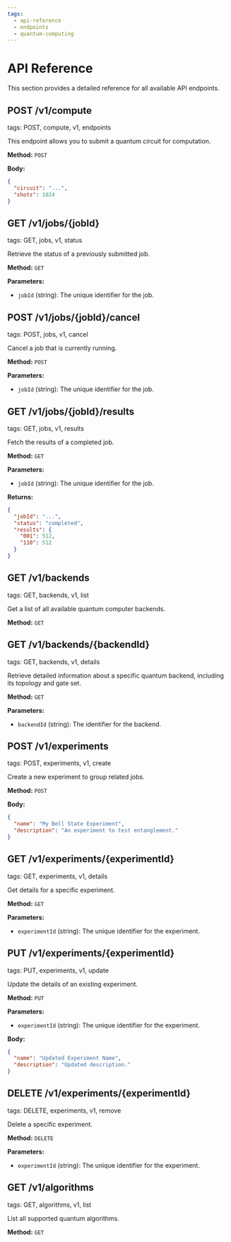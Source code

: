 ```yaml
---
tags:
  - api-reference
  - endpoints
  - quantum-computing
---
```

# API Reference

This section provides a detailed reference for all available API endpoints.

## POST /v1/compute
tags: POST, compute, v1, endpoints

This endpoint allows you to submit a quantum circuit for computation.

**Method:** `POST`

**Body:**
```json
{
  "circuit": "...",
  "shots": 1024
}
```

## GET /v1/jobs/{jobId}
tags: GET, jobs, v1, status

Retrieve the status of a previously submitted job.

**Method:** `GET`

**Parameters:**
- `jobId` (string): The unique identifier for the job.

## POST /v1/jobs/{jobId}/cancel
tags: POST, jobs, v1, cancel

Cancel a job that is currently running.

**Method:** `POST`

**Parameters:**
- `jobId` (string): The unique identifier for the job.

## GET /v1/jobs/{jobId}/results
tags: GET, jobs, v1, results

Fetch the results of a completed job.

**Method:** `GET`

**Parameters:**
- `jobId` (string): The unique identifier for the job.

**Returns:**
```json
{
  "jobId": "...",
  "status": "completed",
  "results": {
    "001": 512,
    "110": 512
  }
}
```

## GET /v1/backends
tags: GET, backends, v1, list

Get a list of all available quantum computer backends.

**Method:** `GET`

## GET /v1/backends/{backendId}
tags: GET, backends, v1, details

Retrieve detailed information about a specific quantum backend, including its topology and gate set.

**Method:** `GET`

**Parameters:**
- `backendId` (string): The identifier for the backend.

## POST /v1/experiments
tags: POST, experiments, v1, create

Create a new experiment to group related jobs.

**Method:** `POST`

**Body:**
```json
{
  "name": "My Bell State Experiment",
  "description": "An experiment to test entanglement."
}
```

## GET /v1/experiments/{experimentId}
tags: GET, experiments, v1, details

Get details for a specific experiment.

**Method:** `GET`

**Parameters:**
- `experimentId` (string): The unique identifier for the experiment.

## PUT /v1/experiments/{experimentId}
tags: PUT, experiments, v1, update

Update the details of an existing experiment.

**Method:** `PUT`

**Parameters:**
- `experimentId` (string): The unique identifier for the experiment.

**Body:**
```json
{
  "name": "Updated Experiment Name",
  "description": "Updated description."
}
```

## DELETE /v1/experiments/{experimentId}
tags: DELETE, experiments, v1, remove

Delete a specific experiment.

**Method:** `DELETE`

**Parameters:**
- `experimentId` (string): The unique identifier for the experiment.

## GET /v1/algorithms
tags: GET, algorithms, v1, list

List all supported quantum algorithms.

**Method:** `GET`
